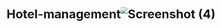 # Hotel-management![Screenshot (4)](https://github.com/user-attachments/assets/da2191cd-ece2-4733-92ec-f9f9aed61880)
